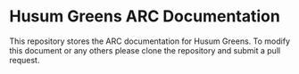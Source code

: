 # Husum Greens ARC Documentation

This repository stores the ARC documentation for Husum Greens.  To modify this document or any others please clone the repository and submit a pull request.
